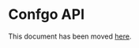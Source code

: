 # Confgo API

This document has been moved [here](https://jitsi.github.io/handbook/docs/dev-guide/dev-guide-iframe).

